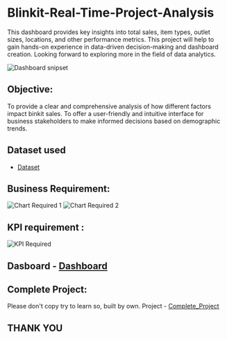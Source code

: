 # Blinkit-Real-Time-Project-Analysis
This dashboard provides key insights into total sales, item types, outlet sizes, locations, and other performance metrics. This project will help to gain hands-on experience in data-driven decision-making and dashboard creation. Looking forward to exploring more in the field of data analytics.

![Dashboard snipset](https://github.com/user-attachments/assets/de8b88a9-f035-492e-9a62-2631fc9597e7)


## Objective:
To provide a clear and comprehensive analysis of how different factors impact binkit sales.
To offer a user-friendly and intuitive interface for business stakeholders to make informed decisions based on demographic trends.

## Dataset used
- <a href="https://github.com/MADHAV-KUM4R/Blinkit-Real-Time-Project-Analysis/blob/main/BlinkIT%20Grocery%20Data%20Excel.xlsx">Dataset</a>

## Business Requirement:
![Chart Required 1](https://github.com/user-attachments/assets/428832ed-2d17-4f35-b3d5-29df0ba98ccb)
![Chart Required 2](https://github.com/user-attachments/assets/6fdbe740-2829-489f-a9f9-894997463efe)

## KPI requirement : 
![KPI Required](https://github.com/user-attachments/assets/37433514-6966-42cf-9ae9-d8cd98653040)

## Dasboard - <a href="https://github.com/MADHAV-KUM4R/Bike-Sales-Dashboard/blob/main/Screenshot%202025-01-24%20185724.png">Dashboard</a>

## Complete Project:
Please don't copy try to learn so, built by own.
Project - <a href="https://github.com/MADHAV-KUM4R/Blinkit-Real-Time-Project-Analysis/blob/main/BlinkIT%20Grocery%20Data%20%20Project.xlsx">Complete_Project</a>

## THANK YOU 
